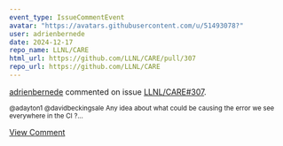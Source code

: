 ```yaml
---
event_type: IssueCommentEvent
avatar: "https://avatars.githubusercontent.com/u/51493078?"
user: adrienbernede
date: 2024-12-17
repo_name: LLNL/CARE
html_url: https://github.com/LLNL/CARE/pull/307
repo_url: https://github.com/LLNL/CARE
---
```


<a href='https://github.com/adrienbernede' target='_blank'>adrienbernede</a> commented on issue <a href='https://github.com/LLNL/CARE/pull/307' target='_blank'>LLNL/CARE#307</a>.

<small>@adayton1 @davidbeckingsale Any idea about what could be causing the error we see everywhere in the CI ?...</small>

<a href='https://github.com/LLNL/CARE/pull/307' target='_blank'>View Comment</a>